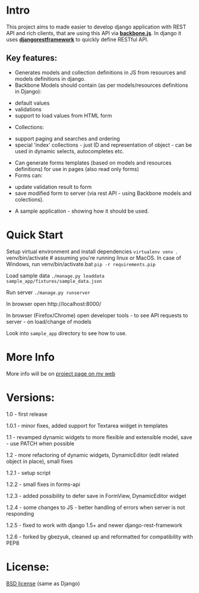 Intro
=====

This project aims to made easier to develop django application with REST API and rich clients, that are using this API via **[backbone.js](http://backbonejs.org)**.  In django it uses **[djangorestframework](http://django-rest-framework.org)**  to quickly define RESTful API.

Key features:
-------------
- Generates models and collection definitions in JS from resources and models definitions in django.
- Backbone Models should contain (as per models/resources definitions in Django):
 * default values
 * validations
 * support to load values from HTML form
- Collections:
 * support paging and searches and ordering 
 * special 'index' collections - just ID and representation of object - can be used in dynamic selects, autocompletes etc.

- Can generate forms templates (based on models and resources definitions) for use in pages
  (also read only forms)
- Forms can:
 * update validation result to form
 * save modified form to server (via rest API - using Backbone models and colections).
- A sample application - showing how it should be used.


Quick Start
===========

Setup virtual environment and install dependencies
`virtualenv venv
`. venv/bin/activate  # assuming you're running linux or MacOS. In case of Windows, run venv/bin/activate.bat
`pip -r requirements.pip`

Load sample data
`./manage.py loaddata sample_app/fixtures/sample_data.json`

Run server
`./manage.py runserver`

In browser open http://localhost:8000/

In browser (Firefox/Chrome) open developer tools - to see API requests to server - on load/change of models

Look into `sample_app` directory to see how to use.

More Info
=========

More info will be on [project page on my web](http://zderadicka.eu/projects/python/rest2backbone/) 
 

Versions:
========
1.0 - first release

1.0.1 - minor fixes, 
	added support for Textarea widget in templates

1.1 - revamped dynamic widgets to more flexible and extensible model,
    save - use PATCH when possible

1.2 - more refactoring of dynamic widgets,
DynamicEditor (edit related object in place),
small fixes

1.2.1 - setup script

1.2.2 - small fixes in forms-api

1.2.3 -   added possibility to defer save in FormView,   DynamicEditor widget

1.2.4 -  some changes to JS -   better handling of errors when server is not responding

1.2.5 -  fixed to work with django 1.5+ and newer django-rest-framework

1.2.6 -  forked by gbezyuk, cleaned up and reformatted for compatibility with PEP8

License:
=========
[BSD license](http://opensource.org/licenses/BSD-3-Clause) (same as Django)
